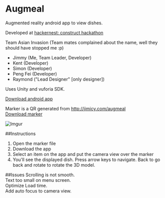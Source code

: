 Augmeal
=======

Augmented reality android app to view dishes.

Developed at [hackernest: construct hackathon](http://hackernest.com/construct/)

Team Asian Invasion (Team mates complained about the name, well they should have stopped me :p)

- Jimmy (Me, Team Leader, Developer)
- Kent (Developer)
- Simon (Developer)
- Peng Fei (Developer)
- Raymond ("Lead Designer" [only designer])

Uses Unity and vuforia SDK.

[Download android app](https://github.com/Jimicy/augmeal/blob/master/augmeal.apk?raw=true)

Marker is a QR generated from http://jimicy.com/augmeal  
[Download marker](http://i.imgur.com/dmhVKFx.jpg)

![Imgur](http://i.imgur.com/SbeTMSu.jpg)

##Instructions
1. Open the marker file
2. Download the app
3. Select an item on the app and put the camera view over the marker
4. You'll see the displayed dish. Press arrow keys to navigate. Back to go back and rotate to rotate the 3D model.

##Issues
Scrolling is not smooth.  
Text too small on menu screen.  
Optimize Load time.  
Add auto focus to camera view.

